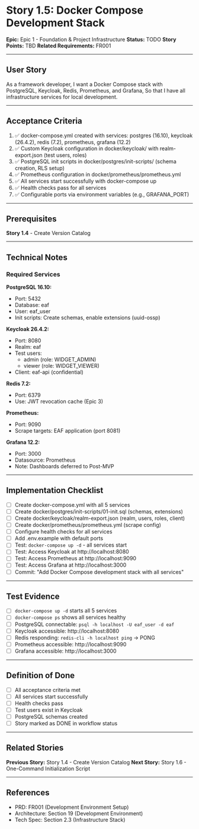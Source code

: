 # Story 1.5: Docker Compose Development Stack

**Epic:** Epic 1 - Foundation & Project Infrastructure
**Status:** TODO
**Story Points:** TBD
**Related Requirements:** FR001

---

## User Story

As a framework developer,
I want a Docker Compose stack with PostgreSQL, Keycloak, Redis, Prometheus, and Grafana,
So that I have all infrastructure services for local development.

---

## Acceptance Criteria

1. ✅ docker-compose.yml created with services: postgres (16.10), keycloak (26.4.2), redis (7.2), prometheus, grafana (12.2)
2. ✅ Custom Keycloak configuration in docker/keycloak/ with realm-export.json (test users, roles)
3. ✅ PostgreSQL init scripts in docker/postgres/init-scripts/ (schema creation, RLS setup)
4. ✅ Prometheus configuration in docker/prometheus/prometheus.yml
5. ✅ All services start successfully with docker-compose up
6. ✅ Health checks pass for all services
7. ✅ Configurable ports via environment variables (e.g., GRAFANA_PORT)

---

## Prerequisites

**Story 1.4** - Create Version Catalog

---

## Technical Notes

### Required Services

**PostgreSQL 16.10:**
- Port: 5432
- Database: eaf
- User: eaf_user
- Init scripts: Create schemas, enable extensions (uuid-ossp)

**Keycloak 26.4.2:**
- Port: 8080
- Realm: eaf
- Test users:
  - admin (role: WIDGET_ADMIN)
  - viewer (role: WIDGET_VIEWER)
- Client: eaf-api (confidential)

**Redis 7.2:**
- Port: 6379
- Use: JWT revocation cache (Epic 3)

**Prometheus:**
- Port: 9090
- Scrape targets: EAF application (port 8081)

**Grafana 12.2:**
- Port: 3000
- Datasource: Prometheus
- Note: Dashboards deferred to Post-MVP

---

## Implementation Checklist

- [ ] Create docker-compose.yml with all 5 services
- [ ] Create docker/postgres/init-scripts/01-init.sql (schemas, extensions)
- [ ] Create docker/keycloak/realm-export.json (realm, users, roles, client)
- [ ] Create docker/prometheus/prometheus.yml (scrape config)
- [ ] Configure health checks for all services
- [ ] Add .env.example with default ports
- [ ] Test: `docker-compose up -d` - all services start
- [ ] Test: Access Keycloak at http://localhost:8080
- [ ] Test: Access Prometheus at http://localhost:9090
- [ ] Test: Access Grafana at http://localhost:3000
- [ ] Commit: "Add Docker Compose development stack with all services"

---

## Test Evidence

- [ ] `docker-compose up -d` starts all 5 services
- [ ] `docker-compose ps` shows all services healthy
- [ ] PostgreSQL connectable: `psql -h localhost -U eaf_user -d eaf`
- [ ] Keycloak accessible: http://localhost:8080
- [ ] Redis responding: `redis-cli -h localhost ping` → PONG
- [ ] Prometheus accessible: http://localhost:9090
- [ ] Grafana accessible: http://localhost:3000

---

## Definition of Done

- [ ] All acceptance criteria met
- [ ] All services start successfully
- [ ] Health checks pass
- [ ] Test users exist in Keycloak
- [ ] PostgreSQL schemas created
- [ ] Story marked as DONE in workflow status

---

## Related Stories

**Previous Story:** Story 1.4 - Create Version Catalog
**Next Story:** Story 1.6 - One-Command Initialization Script

---

## References

- PRD: FR001 (Development Environment Setup)
- Architecture: Section 19 (Development Environment)
- Tech Spec: Section 2.3 (Infrastructure Stack)
